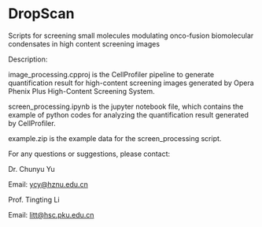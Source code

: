 # DropScan
Scripts for screening small molecules modulating onco-fusion biomolecular condensates in high content screening images


Description:

image_processing.cpproj is the CellProfiler pipeline to generate quantification result for high-content screening images generated by Opera Phenix Plus High-Content Screening System.

screen_processing.ipynb is the jupyter notebook file, which contains the example of python codes for analyzing the quantification result generated by CellProfiler.

example.zip is the example data for the screen_processing script.

For any questions or suggestions, please contact:

Dr. Chunyu Yu

Email: ycy@hznu.edu.cn

Prof. Tingting Li

Email: litt@hsc.pku.edu.cn
